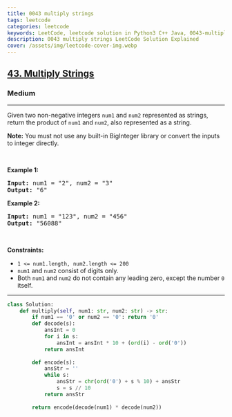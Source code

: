 ```yaml
---
title: 0043 multiply strings
tags: leetcode
categories: leetcode
keywords: LeetCode, leetcode solution in Python3 C++ Java, 0043-multiply-strings solution
description: 0043 multiply strings LeetCode Solution Explained
cover: /assets/img/leetcode-cover-img.webp
---
```



<h2><a href="https://leetcode.com/problems/multiply-strings/">43. Multiply Strings</a></h2><h3>Medium</h3><hr><div><p>Given two non-negative integers <code>num1</code> and <code>num2</code> represented as strings, return the product of <code>num1</code> and <code>num2</code>, also represented as a string.</p>

<p><strong>Note:</strong>&nbsp;You must not use any built-in BigInteger library or convert the inputs to integer directly.</p>

<p>&nbsp;</p>
<p><strong class="example">Example 1:</strong></p>
<pre><strong>Input:</strong> num1 = "2", num2 = "3"
<strong>Output:</strong> "6"
</pre><p><strong class="example">Example 2:</strong></p>
<pre><strong>Input:</strong> num1 = "123", num2 = "456"
<strong>Output:</strong> "56088"
</pre>
<p>&nbsp;</p>
<p><strong>Constraints:</strong></p>

<ul>
	<li><code>1 &lt;= num1.length, num2.length &lt;= 200</code></li>
	<li><code>num1</code> and <code>num2</code> consist of digits only.</li>
	<li>Both <code>num1</code> and <code>num2</code>&nbsp;do not contain any leading zero, except the number <code>0</code> itself.</li>
</ul>
</div>

---




```python
class Solution:
    def multiply(self, num1: str, num2: str) -> str:
        if num1 == '0' or num2 == '0': return '0'
        def decode(s):
            ansInt = 0
            for i in s:
                ansInt = ansInt * 10 + (ord(i) - ord('0')) 
            return ansInt
        
        def encode(s):
            ansStr = ''
            while s:
                ansStr = chr(ord('0') + s % 10) + ansStr
                s = s // 10     
            return ansStr
        
        return encode(decode(num1) * decode(num2))
```
